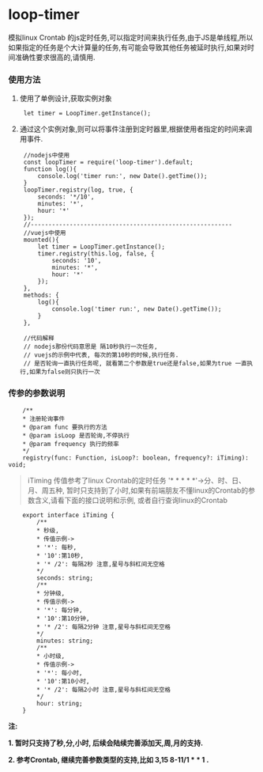 # loop-timer

模拟linux Crontab 的js定时任务,可以指定时间来执行任务,由于JS是单线程,所以如果指定的任务是个大计算量的任务,有可能会导致其他任务被延时执行,如果对时间准确性要求很高的,请慎用.

### 使用方法

1. 使用了单例设计,获取实例对象

        let timer = LoopTimer.getInstance();

2. 通过这个实例对象,则可以将事件注册到定时器里,根据使用者指定的时间来调用事件.

        //nodejs中使用
        const loopTimer = require('loop-timer').default;
        function log(){
            console.log('timer run:', new Date().getTime());
        }
        loopTimer.registry(log, true, {
            seconds: '*/10',
            minutes: '*',
            hour: '*'
        });
        //---------------------------------------------------------
        //vuejs中使用
        mounted(){
            let timer = LoopTimer.getInstance();
            timer.registry(this.log, false, {
                seconds: '10',
                minutes: '*',
                hour: '*'
            });
        },
        methods: {
            log(){
                console.log('timer run:', new Date().getTime());
            }
        },

        //代码解释
        // nodejs那份代码意思是 隔10秒执行一次任务,
        // vuejs的示例中代表, 每次的第10秒的时候,执行任务.
        // 是否轮询一直执行任务呢, 就看第二个参数是true还是false,如果为true 一直执行,如果为false则只执行一次

### 传参的参数说明

        /**
        * 注册轮询事件
        * @param func 要执行的方法
        * @param isLoop 是否轮询,不停执行
        * @param frequency 执行的频率
        */
        registry(func: Function, isLoop?: boolean, frequency?: iTiming): void;

> iTiming 传值参考了linux Crontab的定时任务 '* * * * *'->分、时、日、月、周五种, 暂时只支持到了小时,如果有前端朋友不懂linux的Crontab的参数含义,请看下面的接口说明和示例, 或者自行查询linux的Crontab

        export interface iTiming {
            /**
            * 秒级,
            * 传值示例->
            * '*': 每秒,
            * '10':第10秒,
            * '* /2': 每隔2秒 注意,星号与斜杠间无空格
            */
            seconds: string;
            /**
            * 分钟级,
            * 传值示例->
            * '*': 每分钟,
            * '10':第10分钟,
            * '* /2': 每隔2分钟 注意,星号与斜杠间无空格
            */
            minutes: string;
            /**
            * 小时级,
            * 传值示例->
            * '*': 每小时,
            * '10':第10小时,
            * '* /2': 每隔2小时 注意,星号与斜杠间无空格
            */
            hour: string;
        }


**注:**

**1. 暂时只支持了秒,分,小时, 后续会陆续完善添加天,周,月的支持.**

**2. 参考Crontab, 继续完善参数类型的支持,比如 3,15 8-11/1 * * 1 .**
 